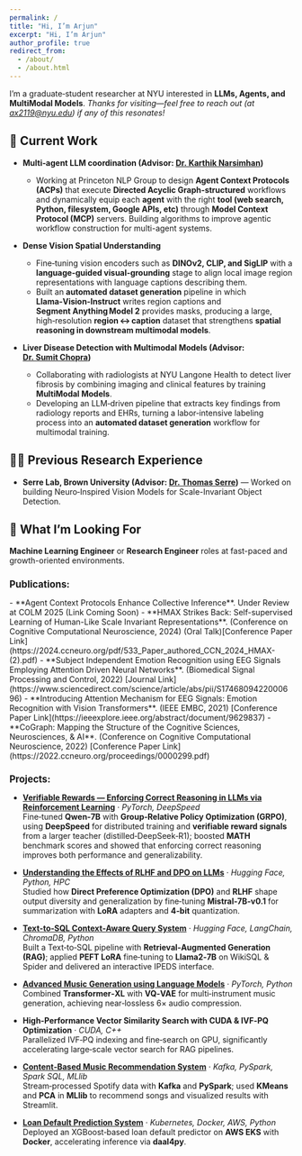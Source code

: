 ```yaml
---
permalink: /
title: "Hi, I’m Arjun"
excerpt: "Hi, I’m Arjun"
author_profile: true
redirect_from: 
  - /about/
  - /about.html
---
```


I’m a graduate‑student researcher at NYU interested in **LLMs, Agents, and MultiModal Models**. *Thanks for visiting—feel free to reach out (at ax2119@nyu.edu) if any of this resonates!*

## 🔭 Current Work

- **Multi‑agent LLM coordination (Advisor: [Dr.&nbsp;Karthik Narsimhan](https://karthikncode.github.io/))**
  * Working at Princeton NLP Group to design **Agent Context Protocols (ACPs)** that execute **Directed Acyclic Graph‑structured** workflows and dynamically equip each **agent** with the right **tool (web search, Python, filesystem, Google APIs, etc)** through **Model Context Protocol (MCP)** servers. Building algorithms to improve agentic workflow construction for multi-agent systems.

- **Dense Vision Spatial Understanding**
  * Fine‑tuning vision encoders such as **DINOv2, CLIP, and SigLIP** with a **language‑guided visual‑grounding** stage to align local image region representations with language captions describing them.
  * Built an **automated dataset generation** pipeline in which **Llama‑Vision‑Instruct** writes region captions and **Segment Anything Model 2** provides masks, producing a large, high‑resolution **region ↔ caption** dataset that strengthens **spatial reasoning in downstream multimodal models**.  

- **Liver Disease Detection with Multimodal Models (Advisor: [Dr.&nbsp;Sumit Chopra](https://www.spchopra.net/index.html))**
  * Collaborating with radiologists at NYU Langone Health to detect liver fibrosis by combining imaging and clinical features by training **MultiModal Models**.
  * Developing an LLM‑driven pipeline that extracts key findings from radiology reports and EHRs, turning a labor‑intensive labeling process into an **automated dataset generation** workflow for multimodal training.

## 🧑‍🔬 Previous Research Experience
- **Serre Lab, Brown University (Advisor: [Dr.&nbsp;Thomas Serre](https://serre-lab.clps.brown.edu/research/))** — Worked on building Neuro‑Inspired Vision Models for Scale-Invariant Object Detection.

## 🚀 What I’m Looking For

**Machine Learning Engineer** or **Research Engineer** roles at fast-paced and growth-oriented environments.


<h2 style="font-size: larger;"><strong>Publications:</strong></h2>
- **Agent Context Protocols Enhance Collective Inference**. Under Review at COLM 2025 (Link Coming Soon)
- **HMAX Strikes Back: Self-supervised Learning of Human-Like Scale Invariant Representations**. (Conference on Cognitive Computational Neuroscience, 2024) (Oral Talk)[Conference Paper Link](https://2024.ccneuro.org/pdf/533_Paper_authored_CCN_2024_HMAX-(2).pdf)
- **Subject Independent Emotion Recognition using EEG Signals Employing Attention Driven Neural Networks**. (Biomedical Signal Processing and Control, 2022) [Journal Link](https://www.sciencedirect.com/science/article/abs/pii/S1746809422000696)
- **Introducing Attention Mechanism for EEG Signals: Emotion Recognition with Vision Transformers**. (IEEE EMBC, 2021) [Conference Paper Link](https://ieeexplore.ieee.org/abstract/document/9629837)
- **CoGraph: Mapping the Structure of the Cognitive Sciences, Neurosciences, & AI**. (Conference on Cognitive Computational Neuroscience, 2022) [Conference Paper Link](https://2022.ccneuro.org/proceedings/0000299.pdf)

<h2 style="font-size: larger;"><strong>Projects:</strong></h2>

- **[Verifiable Rewards — Enforcing Correct Reasoning in LLMs via Reinforcement Learning](https://github.com/arjunsinghrathore/RL_VerifiableRewards)** · *PyTorch, DeepSpeed*  
  Fine‑tuned **Qwen‑7B** with **Group‑Relative Policy Optimization (GRPO)**, using **DeepSpeed** for distributed training and **verifiable reward signals** from a larger teacher (distilled‑DeepSeek‑R1); boosted **MATH** benchmark scores and showed that enforcing correct reasoning improves both performance and generalizability.

- **[Understanding the Effects of RLHF and DPO on LLMs](https://github.com/PranavGrandhi/DPO_RLHF)** · *Hugging Face, Python, HPC*  
  Studied how **Direct Preference Optimization (DPO)** and **RLHF** shape output diversity and generalization by fine‑tuning **Mistral‑7B‑v0.1** for summarization with **LoRA** adapters and **4‑bit** quantization.

- **[Text‑to‑SQL Context‑Aware Query System](https://github.com/AnanyaSSadana/text-to-sql-llm/tree/main)** · *Hugging Face, LangChain, ChromaDB, Python*  
  Built a Text‑to‑SQL pipeline with **Retrieval‑Augmented Generation (RAG)**; applied **PEFT LoRA** fine‑tuning to **Llama2‑7B** on WikiSQL & Spider and delivered an interactive IPEDS interface.

- **[Advanced Music Generation using Language Models](https://github.com/AniketRajpoot/DeepMusicGeneration)** · *PyTorch, Python*  
  Combined **Transformer‑XL** with **VQ‑VAE** for multi‑instrument music generation, achieving near‑lossless 6× audio compression.

- **High‑Performance Vector Similarity Search with CUDA & IVF‑PQ Optimization** · *CUDA, C++*  
  Parallelized IVF‑PQ indexing and fine‑search on GPU, significantly accelerating large‑scale vector search for RAG pipelines.

- **[Content‑Based Music Recommendation System](https://github.com/AnanyaSSadana/music-recommendation-system/tree/main)** · *Kafka, PySpark, Spark SQL, MLlib*  
  Stream‑processed Spotify data with **Kafka** and **PySpark**; used **KMeans** and **PCA** in **MLlib** to recommend songs and visualized results with Streamlit.

- **[Loan Default Prediction System](https://github.com/arjunsinghrathore/Loan-Default-Prediction-System)** · *Kubernetes, Docker, AWS, Python*  
  Deployed an XGBoost‑based loan default predictor on **AWS EKS** with **Docker**, accelerating inference via **daal4py**.
